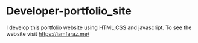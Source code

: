 # Developer-portfolio_site
I develop this portfolio website using HTML,CSS and javascript. To see the website visit https://iamfaraz.me/
